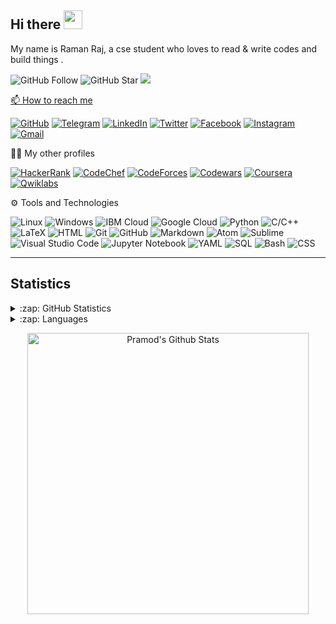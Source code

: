## Hi there <img src="https://raw.githubusercontent.com/MartinHeinz/MartinHeinz/master/wave.gif" width="30px">

My name is Raman Raj, a cse student who loves to read & write codes and build things .

![GitHub Follow](https://img.shields.io/github/followers/rajraman786.svg?style=social&label=Follow)
![GitHub Star](https://img.shields.io/github/stars/rajraman786?affiliations=OWNER%2CCOLLABORATOR&style=social&label=Star)
<a href="https://github.com/rajraman786/github-visitors-counter">
    <img src="https://komarev.com/ghpvc/?username=rajraman786&">

📫 How to reach me

[![GitHub](https://img.shields.io/badge/--github?label=Github&logo=GitHub&style=social)](https://github.com/rajraman786) 
[![Telegram](https://img.shields.io/badge/--telegram?label=Telegram&logo=Telegram&style=social)](https://t.me/) 
[![LinkedIn](https://img.shields.io/badge/--linkedin?label=LinkedIn&logo=LinkedIn&style=social)](https://www.linkedin.com/in/rajraman786)
[![Twitter](https://img.shields.io/badge/--Twitter?label=Twitter&logo=Twitter&style=social)](https://twitter.com/rajraman786) 
[![Facebook](https://img.shields.io/badge/--Facebook?label=Facebook&logo=Facebook&style=social)](https://www.instagram.com/rajraman786/) 
[![Instagram](https://img.shields.io/badge/--Instagram?label=Instagram&logo=Instagram&style=social)](https://www.instagram.com/rajraman786/) 
[![Gmail](https://img.shields.io/badge/--linkedin?label=Gmail&logo=gmail&style=social)](mailto:rajraman786@yahoo.com)

👨‍💻 My other profiles

[![HackerRank](https://img.shields.io/badge/--dev?label=HackerRank&logo=Hackerrank&style=social)](https://www.hackerrank.com/rajraman786)
[![CodeChef](https://img.shields.io/badge/--dev?label=CodeChef&logo=CodeChef&style=social)](https://www.codechef.com/rajraman786)
[![CodeForces](https://img.shields.io/badge/--dev?label=CodeForces&logo=CodeForces&style=social)](https://www.codeforces.com/rajraman786)
[![Codewars](https://img.shields.io/badge/--dev?label=Codewars&logo=codewars&style=social)](https://www.codewars.com/users/)
[![Coursera](https://img.shields.io/badge/--dev?label=Coursera&logo=coursera&style=social)](https://www.coursera.org/user/)
[![Qwiklabs](https://img.shields.io/badge/--dev?label=Qwiklabs&logo=qwiklabs&style=social)](https://www.qwiklabs.com/public_profiles/)

⚙ Tools and Technologies

![Linux](https://img.shields.io/badge/-Linux-333333?style=flat&logo=linux)
![Windows](https://img.shields.io/badge/-Windows-333333?style=flat&logo=windows)
![IBM Cloud](https://img.shields.io/badge/-IBM%20Cloud-333333?style=flat&logo=ibm)
![Google Cloud](https://img.shields.io/badge/-Google%20Cloud-333333?style=flat&logo=google-cloud)
![Python](https://img.shields.io/badge/-Python-333333?style=flat&logo=python)
![C/C++](https://img.shields.io/badge/-C/C++-333333?style=flat&logo=c)
![LaTeX](https://img.shields.io/badge/-LaTeX-333333?style=flat&logo=latex)
![HTML](https://img.shields.io/badge/-HTML-333333?style=flat&logo=HTML5)
![Git](https://img.shields.io/badge/-Git-333333?style=flat&logo=git)
![GitHub](https://img.shields.io/badge/-GitHub-333333?style=flat&logo=github)
![Markdown](https://img.shields.io/badge/-Markdown-333333?style=flat&logo=markdown)
![Atom](https://img.shields.io/badge/-Atom-333333?style=flat&logo=atom)
![Sublime](https://img.shields.io/badge/-Sublime%20-333333?style=flat&logo=sublime-text)
![Visual Studio Code](https://img.shields.io/badge/-Visual%20Studio%20Code-333333?style=flat&logo=visual-studio-code&logoColor=007ACC)
![Jupyter Notebook](https://img.shields.io/badge/-Jupyter%20Notebook-333333?style=flat&logo=jupyter)
![YAML](https://img.shields.io/badge/-YAML-333333)
![SQL](https://img.shields.io/badge/-SQL-333333?style=flat)
![Bash](https://img.shields.io/badge/-Bash-333333?style=flat)
![CSS](https://img.shields.io/badge/-CSS-333333?style=flat)

<hr>

## Statistics

<details close>
<summary>:zap: GitHub Statistics</summary>
  <img src="https://github-readme-stats.vercel.app/api?username=rajraman786&show_icons=true&theme=nord" width="400px">
</details>

<details close>
<summary>:zap: Languages</summary>
  <img src="https://wakatime.com/share/@9ab069a4-0617-4090-a4d1-1baff8761284/f60fc92b-8226-4e6e-b6d9-0fb059596b46.svg" width="400px">
</details>
<div>
<p align="center">
 <img align="center" src="https://github-readme-stats.vercel.app/api?username=rajraman786&show_icons=true&title_color=00a6ff&icon_color=ffbb00&text_color=000000&bg_color=ffffff" alt="Pramod's Github Stats" width="450px">
  </p>
  </div>
